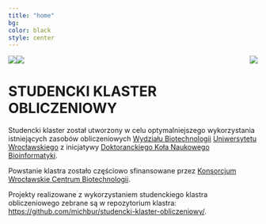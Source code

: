 ```yaml
---
title: "home"
bg: 
color: black
style: center
---
```


<div style="float: left;">
<a href="http://www.uni.wroc.pl/">
  <img src="http://www.biotech.uni.wroc.pl/wp-content/themes/wizjo-new/img/logo-uwr.png">
</a>
</div>

<div style="float: right;">
<a href="http://www.biotech.uni.wroc.pl/">
  <img src="http://www.biotech.uni.wroc.pl/wp-content/themes/wizjo-new/img/logo-biot.png">
</a>
</div>


<a href="http://know.wroc.pl/">
  <img src="http://know.wroc.pl/wp-content/uploads/2014/08/LogoKnow.png">
</a>

# STUDENCKI KLASTER OBLICZENIOWY

Studencki klaster został utworzony w celu optymalniejszego wykorzystania istniejących zasobów obliczeniowych [Wydziału Biotechnologii](http://www.biotech.uni.wroc.pl/) [Uniwersytetu Wrocławskiego](http://www.uni.wroc.pl/) z inicjatywy [Doktoranckiego Koła Naukowego Bioinformatyki](http://michbur.github.io/DKNB/).

Powstanie klastra zostało częściowo sfinansowane przez [Konsorcjum Wrocławskie Centrum Biotechnologii](http://know.wroc.pl/).

Projekty realizowane z wykorzystaniem studenckiego klastra obliczeniowego zebrane są w repozytorium klastra: https://github.com/michbur/studencki-klaster-obliczeniowy/.
